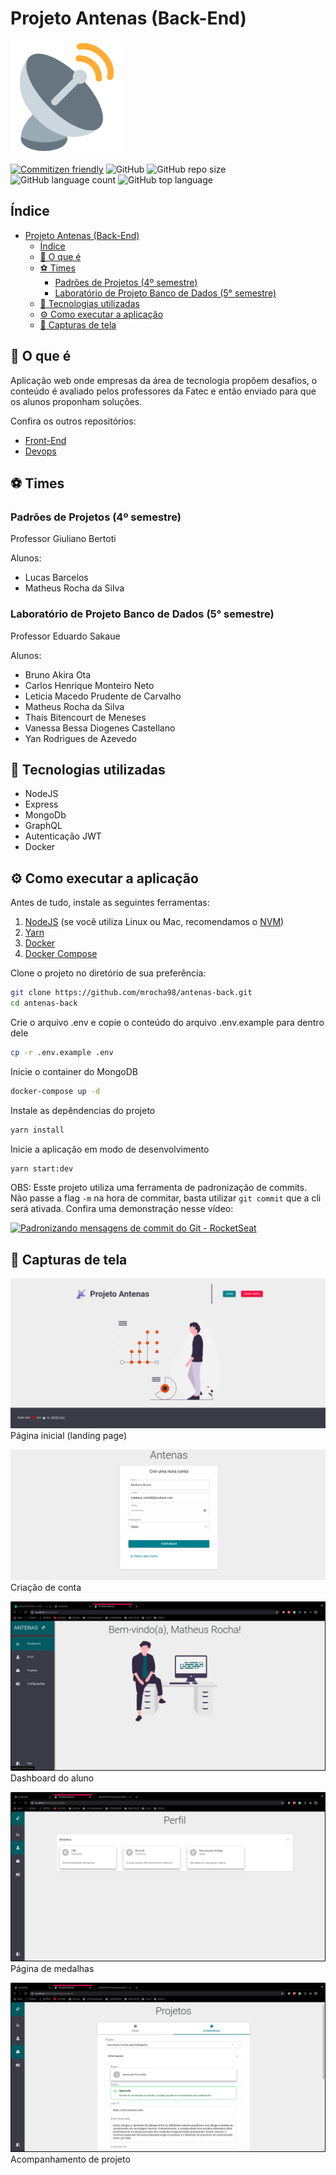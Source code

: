 # Projeto Antenas (Back-End)

![logo](https://raw.githubusercontent.com/mrocha98/antenas-front/master/public/apple-touch-icon.png)

[![Commitizen friendly](https://img.shields.io/badge/commitizen-friendly-brightgreen.svg)](http://commitizen.github.io/cz-cli/)
![GitHub](https://img.shields.io/github/license/mrocha98/projeto-antenas-react?color=%23)
![GitHub repo size](https://img.shields.io/github/repo-size/mrocha98/projeto-antenas-react?color=%23)
![GitHub language count](https://img.shields.io/github/languages/count/mrocha98/projeto-antenas-react?color=%23)
![GitHub top language](https://img.shields.io/github/languages/top/mrocha98/projeto-antenas-react?color=%23)

## Índice

- [Projeto Antenas (Back-End)](#projeto-antenas-back-end)
  - [Índice](#índice)
  - [🤔 O que é](#-o-que-é)
  - [⚽ Times](#-times)
    - [Padrões de Projetos (4º semestre)](#padrões-de-projetos-4º-semestre)
    - [Laboratório de Projeto Banco de Dados (5° semestre)](#laboratório-de-projeto-banco-de-dados-5-semestre)
  - [🔬 Tecnologias utilizadas](#-tecnologias-utilizadas)
  - [⚙️ Como executar a aplicação](#️-como-executar-a-aplicação)
  - [📸 Capturas de tela](#-capturas-de-tela)

## 🤔 O que é

Aplicação web onde empresas da área de tecnologia propõem desafios, o conteúdo é avaliado pelos professores da Fatec e então enviado para que os alunos proponham soluções.

Confira os outros repositórios:

- [Front-End](https://github.com/mrocha98/antenas-front)
- [Devops](https://github.com/mrocha98/antenas-devops)

## ⚽ Times

### Padrões de Projetos (4º semestre)

Professor Giuliano Bertoti

Alunos:

- Lucas Barcelos
- Matheus Rocha da Silva

### Laboratório de Projeto Banco de Dados (5° semestre)

Professor Eduardo Sakaue

Alunos:

- Bruno Akira Ota
- Carlos Henrique Monteiro Neto
- Leticia Macedo Prudente de Carvalho
- Matheus Rocha da Silva
- Thaís Bitencourt de Meneses
- Vanessa Bessa Diogenes Castellano
- Yan Rodrigues de Azevedo

## 🔬 Tecnologias utilizadas

- NodeJS
- Express
- MongoDb
- GraphQL
- Autenticação JWT
- Docker

## ⚙️ Como executar a aplicação

Antes de tudo, instale as seguintes ferramentas:

1. [NodeJS](https://nodejs.org/en/) (se você utiliza Linux ou Mac, recomendamos o [NVM](https://github.com/nvm-sh/nvm))
2. [Yarn](https://yarnpkg.com/getting-started/install)
3. [Docker](https://docs.docker.com/get-docker/)
4. [Docker Compose](https://docs.docker.com/compose/install/)

Clone o projeto no diretório de sua preferência:

```bash
git clone https://github.com/mrocha98/antenas-back.git
cd antenas-back
```

Crie o arquivo .env e copie o conteúdo do arquivo .env.example para dentro dele

```bash
cp -r .env.example .env
```

Inicie o container do MongoDB

```bash
docker-compose up -d
```

Instale as depêndencias do projeto

```bash
yarn install
```

Inicie a aplicação em modo de desenvolvimento

```bash
yarn start:dev
```

OBS: Esste projeto utiliza uma ferramenta de padronização de commits. Não passe a flag `-m` na hora de commitar, basta utilizar `git commit` que a cli será ativada. Confira uma demonstração nesse vídeo:

[![Padronizando mensagens de commit do Git - RocketSeat](https://i.ytimg.com/vi/erInHkjxkL8/maxresdefault.jpg)](https://www.youtube.com/watch?v=erInHkjxkL8)

## 📸 Capturas de tela

![landing page](https://raw.githubusercontent.com/mrocha98/antenas-front/master/.github/images/landing-page.png)
Página inicial (landing page)

![account-creation](https://raw.githubusercontent.com/mrocha98/antenas-front/master/.github/images/account-creation.png)
Criação de conta

![dashboard](https://raw.githubusercontent.com/mrocha98/antenas-front/master/.github/images/dashboard.png)
Dashboard do aluno

![medals](https://raw.githubusercontent.com/mrocha98/antenas-front/master/.github/images/medals.png)
Página de medalhas

![project](https://raw.githubusercontent.com/mrocha98/antenas-front/master/.github/images/project.png)
Acompanhamento de projeto
